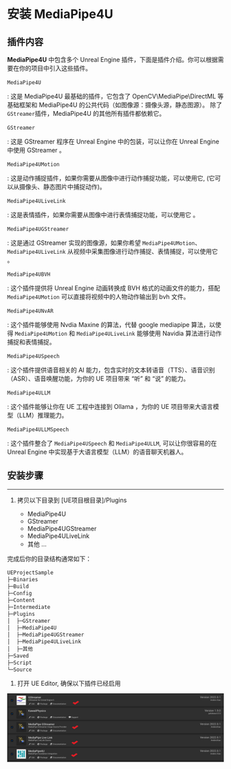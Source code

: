 # 安装 MediaPipe4U

## 插件内容

**MediaPipe4U** 中包含多个 Unreal Engine 插件，下面是插件介绍。你可以根据需要在你的项目中引入这些插件。

`MediaPipe4U`

:   这是 MediaPipe4U 最基础的插件，它包含了 OpenCV\MediaPipe\DirectML 等基础框架和
    MediaPipe4U 的公共代码（如图像源：摄像头源，静态图源）。 除了 `GStreamer`插件，MediaPipe4U 的其他所有插件都依赖它。

`GStreamer`

:   这是 GStreamer 程序在 Unreal Engine 中的包装，可以让你在 Unreal Engine 中使用 GStreamer 。

`MediaPipe4UMotion`

:   这是动作捕捉插件，如果你需要从图像中进行动作捕捉功能，可以使用它, (它可以从摄像头、静态图片中捕捉动作)。

`MediaPipe4ULiveLink`

:   这是表情插件，如果你需要从图像中进行表情捕捉功能，可以使用它 。   

`MediaPipe4UGStreamer`

:   这是通过 GStreamer 实现的图像源，如果你希望 `MediaPipe4UMotion`、`MediaPipe4ULiveLink` 从视频中采集图像进行动作捕捉、表情捕捉，可以使用它 。

`MediaPipe4UBVH`

:   这个插件提供将 Unreal Engine 动画转换成 BVH 格式的动画文件的能力，搭配 `MediaPipe4UMotion` 可以直接将视频中的人物动作输出到 bvh 文件。

`MediaPipe4UNvAR`

:  这个插件能够使用 Nvdia Maxine 的算法，代替 google mediapipe 算法，以使得 `MediaPipe4UMotion` 和 `MediaPipe4ULiveLink` 能够使用 Navidia 算法进行动作捕捉和表情捕捉。

`MediaPipe4USpeech`

: 这个插件提供语音相关的 AI 能力，包含实时的文本转语音（TTS）、语音识别（ASR）、语音唤醒功能，为你的 UE 项目带来 “听” 和 “说” 的能力。

`MediaPipe4ULLM`

: 这个插件能够让你在 UE 工程中连接到 Ollama ，为你的 UE 项目带来大语言模型（LLM）推理能力。

`MediaPipe4ULLMSpeech`

: 这个插件整合了 `MediaPipe4USpeech` 和 `MediaPipe4ULLM`, 可以让你很容易的在 Unreal Engine 中实现基于大语言模型（LLM）的语音聊天机器人。

## 安装步骤

---
1. 拷贝以下目录到 [UE项目根目录]/Plugins

   - MediaPipe4U
   - GStreamer
   - MediaPipe4UGStreamer
   - MediaPipe4ULiveLink
   - 其他 ...   

  完成后你的目录结构通常如下：   
  
  ```
  UEProjectSample
  ├─Binaries
  ├─Build
  ├─Config
  ├─Content
  ├─Intermediate
  ├─Plugins
  │  ├─GStreamer
  │  ├─MediaPipe4U
  │  ├─MediaPipe4UGStreamer
  │  ├─MediaPipe4ULiveLink
  │  ├─其他
  ├─Saved
  ├─Script
  └─Source
  ```

1. 打开 UE Editor, 确保以下插件已经启用

  [![启用插件](images/plugin_enable.jpg "Shiprock")](images/plugin_enable.jpg)


